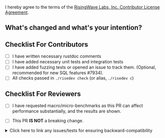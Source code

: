 I hereby agree to the terms of the [RisingWave Labs, Inc. Contributor License Agreement](https://gist.github.com/TennyZhuang/f00be7f16996ea48effb049aa7be4d66#file-rw_cla).

## What's changed and what's your intention?

<!--

**This section will be used as the commit message. Please do not leave this empty!**

Please explain **IN DETAIL** what the changes are in this PR and why they are needed:

- Summarize your change (**mandatory**)
- How does this PR work? Need a brief introduction for the changed logic (optional)
- Describe clearly one logical change and avoid lazy messages (optional)
- Describe any limitations of the current code (optional)
- Refer to a related PR or issue link (optional)

-->

## Checklist For Contributors

- [ ] I have written necessary rustdoc comments
- [ ] I have added necessary unit tests and integration tests
- [ ] I have added fuzzing tests or opened an issue to track them. (Optional, recommended for new SQL features #7934).
- [ ] All checks passed in `./risedev check` (or alias, `./risedev c`)

## Checklist For Reviewers

- [ ] I have requested macro/micro-benchmarks as this PR can affect performance substantially, and the results are shown.
<!-- To manually trigger a benchmark, please check out [Notion](https://www.notion.so/risingwave-labs/Manually-trigger-nexmark-performance-dashboard-test-b784f1eae1cf48889b2645d020b6b7d3). -->
- [ ] This PR **IS NOT** a breaking change. 

<details><summary>Click here to link any issues/tests for ensuring backward-compatibility</summary>


## Documentation

- [ ] My PR **DOES NOT** contain user-facing changes.

<!-- 

You can ignore or delete the section below if you ticked the checkbox above.

Otherwise, remove the checkbox above and write a release note below.

-->

<details><summary>Click here for Documentation</summary>

### Types of user-facing changes

Please keep the types that apply to your changes, and remove the others.

- Installation and deployment
- Connector (sources & sinks)
- SQL commands, functions, and operators
- RisingWave cluster configuration changes
- Other (please specify in the release note below)

### Release note

<!--
Please create a release note for your changes. 

Discuss technical details in the "What's changed" section, and 
focus on the impact on users in the release note.

You should also mention the environment or conditions where the impact may occur.
-->

</details>
